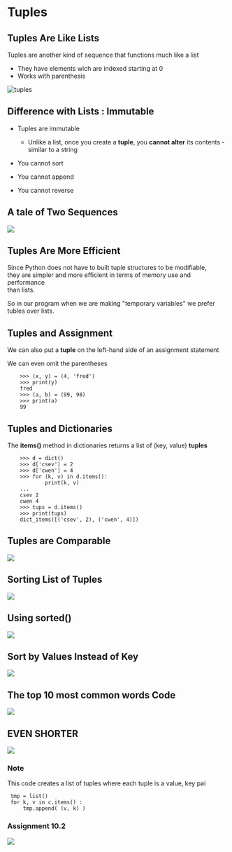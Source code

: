 # Tuples

## Tuples Are Like Lists

Tuples are another kind of sequence that functions much like a list  
- They have elements wich are indexed starting at 0
- Works with parenthesis

![tuples](https://i.imgur.com/Y9Es4dk.png)

## Difference with Lists : Immutable

* Tuples are immutable
  * Unlike a list, once you create a **tuple**, you **cannot alter** its contents - similar to a string
  
* You cannot sort
* You cannot append
* You cannot reverse

## A tale of Two Sequences

![](https://i.imgur.com/qBX5Ukw.png)

## Tuples Are More Efficient

Since Python does not have to built tuple structures to be modifiable,  
they are simpler and more efficient in terms of memory use and performance  
than lists.  

So in our program when we are making "temporary variables" we prefer tubles over lists.  

## Tuples and Assignment

We can also put a **tuple** on the left-hand side of an assignment statement  

We can even omit the parentheses  

        >>> (x, y) = (4, 'fred')
        >>> print(y)
        fred
        >>> (a, b) = (99, 98)
        >>> print(a)
        99
        
## Tuples and Dictionaries

The **items()** method in dictionaries returns a list of (key, value) **tuples**

        >>> d = dict()
        >>> d['csev'] = 2
        >>> d['cwen'] = 4
        >>> for (k, v) in d.items():
                print(k, v)
        ...
        csev 2
        cwen 4
        >>> tups = d.items()
        >>> print(tups)
        dict_items([('csev', 2), ('cwen', 4)])
        
## Tuples are Comparable

![](https://i.imgur.com/L99r91v.png)

## Sorting List of Tuples

![](https://i.imgur.com/cGO6dj1.png)

## Using sorted()

![](https://i.imgur.com/XvW8Hls.png)

## Sort by Values Instead of Key

![](https://i.imgur.com/g78w2JF.png)

## The top 10 most common words Code

![](https://i.imgur.com/FAEUreu.png)

## EVEN SHORTER

![](https://i.imgur.com/sARPOvf.png)


### Note

This code creates a list of tuples where each tuple is a value, key pai

     tmp = list()
     for k, v in c.items() :
         tmp.append( (v, k) )

### Assignment 10.2 

![](https://i.imgur.com/skvMLbG.png)
